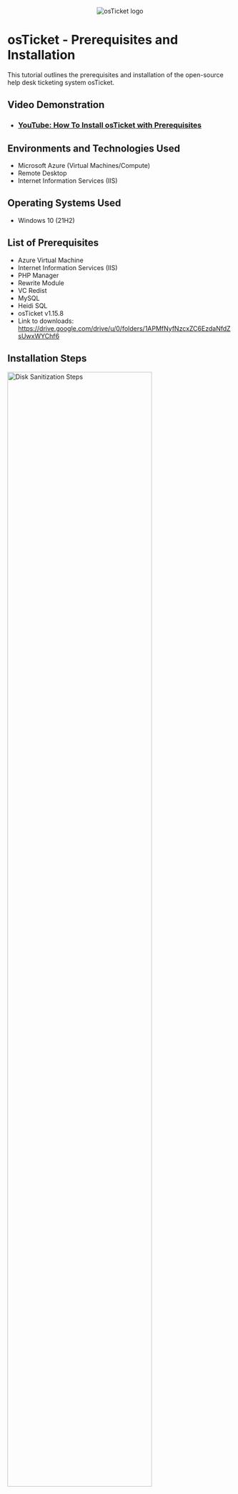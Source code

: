 <p align="center">
<img src="https://i.imgur.com/Clzj7Xs.png" alt="osTicket logo"/>
</p>

<h1>osTicket - Prerequisites and Installation</h1>
This tutorial outlines the prerequisites and installation of the open-source help desk ticketing system osTicket.<br />


<h2>Video Demonstration</h2>

- ### [YouTube: How To Install osTicket with Prerequisites](https://www.youtube.com)

<h2>Environments and Technologies Used</h2>

- Microsoft Azure (Virtual Machines/Compute)
- Remote Desktop
- Internet Information Services (IIS)

<h2>Operating Systems Used </h2>

- Windows 10</b> (21H2)

<h2>List of Prerequisites</h2>

- Azure Virtual Machine
- Internet Information Services (IIS)
- PHP Manager
- Rewrite Module
- VC Redist
- MySQL
- Heidi SQL
- osTicket v1.15.8
- Link to downloads: https://drive.google.com/drive/u/0/folders/1APMfNyfNzcxZC6EzdaNfdZsUwxWYChf6
  
<h2>Installation Steps</h2>

<p>
<img src="https://i.imgur.com/DJmEXEB.png" height="80%" width="80%" alt="Disk Sanitization Steps"/>
</p>
<p>
<h3>Part 1 (Create Virtual Machine in Azure)</h3>
<p>
  
- Create a Resource Group
- Create a Windows 10 Virtual Machine (VM) with 2-4 Virtual CPUs
- When creating the VM, allow it to create a new Virtual Network (Vnet)
  
</p>
  
<p>
  
- Create another Windows 10 VM with 2-4 vCPUs
- Name: vm-osticket
- Username: labuser (for example/whatever you choose)
- Password: osTicketPassword1! (for example/whatever you choose)
  
</p>
<br />

<p>
<img src="https://i.imgur.com/DJmEXEB.png" height="80%" width="80%" alt="Disk Sanitization Steps"/>
</p>
<p>
Using Remote Desktop, access vm-osticket. This is the VM we will be installing the files linked below. 

- Open this:  <a href="https://drive.google.com/drive/u/1/folders/1APMfNyfNzcxZC6EzdaNfdZsUwxWYChf6">Installation Files</a>

- We will use these files to install osTicket and some of the dependencies.

</p>
<br />

<p>
  
![image](https://github.com/n8som/osticket-prereqs/assets/110139109/ef7adb9c-2185-4ad8-ab31-0bd456e0f644)

</p>
<p>

- Install / Enable IIS in Windows WITH
- IIS Management Console
- Internet Information Services -> Web Management Tools -> IIS Management Console
- [X] IIS Management Console

- and CGI and Common HTTP Features
- World Wide Web Services -> Application Development Features ->
- [X] CGI
- [X] Common HTTP Features

</p>
<br />

<p>
<img src="https://i.imgur.com/DJmEXEB.png" height="80%" width="80%" alt="Disk Sanitization Steps"/>
</p>
<p>
- From the Installation Files, download and install PHP Manager for IIS (PHPManagerForIIS_V1.5.0.msi)

- From the Installation Files, download and install the Rewrite Module (rewrite_amd64_en-US.msi)

- Create the directory C:\PHP

- From the Installation Files, download PHP 7.3.8 (php-7.3.8-nts-Win32-VC15-x86.zip) and unzip the contents into C:\PHP

- From the Installation Files, download and install VC_redist.x86.exe.

</p>
<br />

<p>
<img src="https://i.imgur.com/DJmEXEB.png" height="80%" width="80%" alt="Disk Sanitization Steps"/>
</p>
<p>

- From the Installation Files, download and install MySQL 5.5.62 (mysql-5.5.62-win32.msi)
  1. Typical Setup 
  2. Launch Configuration Wizard (after install) 
  3. Standard Configuration 
  4. Use Password1 for password

</p>
<br />

<p>
<img src="https://i.imgur.com/DJmEXEB.png" height="80%" width="80%" alt="Disk Sanitization Steps"/>
</p>
<p>

- Open IIS as an Admin

- Register PHP from within IIS

- Reload IIS (Open IIS, Stop and Start the server)

</p>
<br />

<p>
<img src="https://i.imgur.com/DJmEXEB.png" height="80%" width="80%" alt="Disk Sanitization Steps"/>
</p>
<p>
  
- Install osTicket v1.15.8
- Download osTicket from the Installation Files Folder
- Extract and copy “upload” folder to c:\inetpub\wwwroot
- Within c:\inetpub\wwwroot, Rename “upload” to “osTicket”
- Reload IIS again (Open IIS, Stop and Start the server)
  
</p>
<br />

<p>
<img src="https://i.imgur.com/DJmEXEB.png" height="80%" width="80%" alt="Disk Sanitization Steps"/>
</p>
<p>
  
- Go to sites -> Default -> osTicket
  1. On the right, click “Browse *:80”

(Note that some extensions are not enabled)

- Go back to IIS, sites -> Default -> osTicket
  1. Double-click PHP Manager
  2. Click “Enable or disable an extension”
   - Enable: php_imap.dll
   - Enable: php_intl.dll
   - Enable: php_opcache.dll
   - Refresh the osTicket site in your browse, observe the changes

</p>
<br />

<p>
<img src="https://i.imgur.com/DJmEXEB.png" height="80%" width="80%" alt="Disk Sanitization Steps"/>
</p>
<p>
  
- Rename: ost-config.php
   - From: C:\inetpub\wwwroot\osTicket\include\ost-sampleconfig.php
   - To: C:\inetpub\wwwroot\osTicket\include\ost-config.php
- Assign Permissions: ost-config.php
   - Disable inheritance -> Remove All
   - New Permissions -> Everyone -> All

</p>
<br />

<p> 

Continue Setting up osTicket in the browser (click Continue)
- Name Helpdesk
- Default email (receives email from customers)
  
</p>

<p>
<img src="https://i.imgur.com/DJmEXEB.png" height="80%" width="80%" alt="Disk Sanitization Steps"/>
</p>
<p>

From the Installation Files, download and install HeidiSQL.
- Open Heidi SQL
   - Create a new session, root/Password1
   - Connect to the session
   - Create a database called “osTicket”

- Continue Setting up osticket in the browser
   - MySQL Database: osTicket
   - MySQL Username: root
   - MySQL Password: Password1
   - Click “Install Now!”

</p>
<br />

<p>
<img src="https://i.imgur.com/DJmEXEB.png" height="80%" width="80%" alt="Disk Sanitization Steps"/>
</p>
<p>
Congratulations, hopefully it is installed with no errors!

  - Browse to your help desk login page: http://localhost/osTicket/scp/login.php
  - End Users osTicket URL: http://localhost/osTicket/


</p>
<br />
